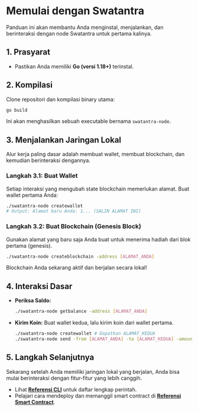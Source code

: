 # Memulai dengan Swatantra

Panduan ini akan membantu Anda menginstal, menjalankan, dan berinteraksi dengan node Swatantra untuk pertama kalinya.

## 1. Prasyarat

- Pastikan Anda memiliki **Go (versi 1.18+)** terinstal.

## 2. Kompilasi

Clone repositori dan kompilasi binary utama:

```bash
go build
```

Ini akan menghasilkan sebuah executable bernama `swatantra-node`.

## 3. Menjalankan Jaringan Lokal

Alur kerja paling dasar adalah membuat wallet, membuat blockchain, dan kemudian berinteraksi dengannya.

### Langkah 3.1: Buat Wallet

Setiap interaksi yang mengubah state blockchain memerlukan alamat. Buat wallet pertama Anda:

```bash
./swatantra-node createwallet
# Output: Alamat baru Anda: 1... (SALIN ALAMAT INI)
```

### Langkah 3.2: Buat Blockchain (Genesis Block)

Gunakan alamat yang baru saja Anda buat untuk menerima hadiah dari blok pertama (genesis).

```bash
./swatantra-node createblockchain -address [ALAMAT_ANDA]
```

Blockchain Anda sekarang aktif dan berjalan secara lokal!

## 4. Interaksi Dasar

- **Periksa Saldo:**
  ```bash
  ./swatantra-node getbalance -address [ALAMAT_ANDA]
  ```

- **Kirim Koin:**
  Buat wallet kedua, lalu kirim koin dari wallet pertama.
  ```bash
  ./swatantra-node createwallet # Dapatkan ALAMAT_KEDUA
  ./swatantra-node send -from [ALAMAT_ANDA] -to [ALAMAT_KEDUA] -amount 10
  ```

## 5. Langkah Selanjutnya

Sekarang setelah Anda memiliki jaringan lokal yang berjalan, Anda bisa mulai berinteraksi dengan fitur-fitur yang lebih canggih.

- Lihat **[Referensi CLI](./cli-reference.md)** untuk daftar lengkap perintah.
- Pelajari cara mendeploy dan memanggil smart contract di **[Referensi Smart Contract](./contracts.md)**.
